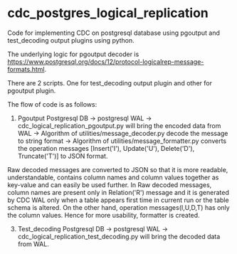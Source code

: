 # cdc_postgres_logical_replication
Code for implementing CDC on postgresql database using pgoutput and test_decoding output plugins using python.

The underlying logic for pgoutput decoder is https://www.postgresql.org/docs/12/protocol-logicalrep-message-formats.html.

There are 2 scripts. One for test_decoding output plugin and other for pgoutput plugin.

The flow of code is as follows: 

1. Pgoutput
Postgresql DB -> postgresql WAL -> cdc_logical_replication_pgoutput.py will bring the encoded data from WAL -> Algorithm of utilities/message_decoder.py decode the message to string format -> Algorithm of utilities/message_formatter.py converts the operation messages [Insert('I'), Update('U'), Delete('D'), Truncate('T')] to JSON format.

Raw decoded messages are converted to JSON so that it is more readable, understandable, contains column names and column values together as key-value and can easily be used further. In Raw decoded messages, column names are present only in Relation('R') message and it is generated by CDC WAL only when a table appears first time in current run or the table schema is altered. On the other hand, operation messages(I,U,D,T) has only the column values. Hence for more usability, formatter is created.

3. Test_decoding
Postgresql DB -> postgresql WAL -> cdc_logical_replication_test_decoding.py will bring the decoded data from WAL.
